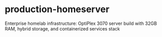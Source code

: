 # production-homeserver
Enterprise homelab infrastructure: OptiPlex 3070 server build with 32GB RAM, hybrid storage, and containerized services stack
